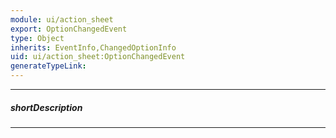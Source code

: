 ```yaml
---
module: ui/action_sheet
export: OptionChangedEvent
type: Object
inherits: EventInfo,ChangedOptionInfo
uid: ui/action_sheet:OptionChangedEvent
generateTypeLink: 
---
```

---
##### shortDescription
<!-- Description goes here -->

---
<!-- Description goes here -->